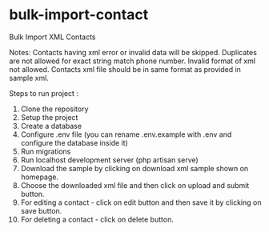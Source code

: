 # bulk-import-contact
Bulk Import XML Contacts


Notes:
Contacts having xml error or invalid data will be skipped.
Duplicates are not allowed for exact string match phone number.
Invalid format of xml not allowed.
Contacts xml file should be in same format as provided in sample xml.

Steps to run project :
1. Clone the repository
2. Setup the project
3. Create a database
4. Configure .env file (you can rename .env.example with .env and configure the database inside it)
4. Run migrations
5. Run localhost development server (php artisan serve)
6. Download the sample by clicking on download xml sample shown on homepage.
7. Choose the downloaded xml file and then click on upload and submit button.
8. For editing a contact - click on edit button and then save it by clicking on save button.
9. For deleting a contact - click on delete button.
